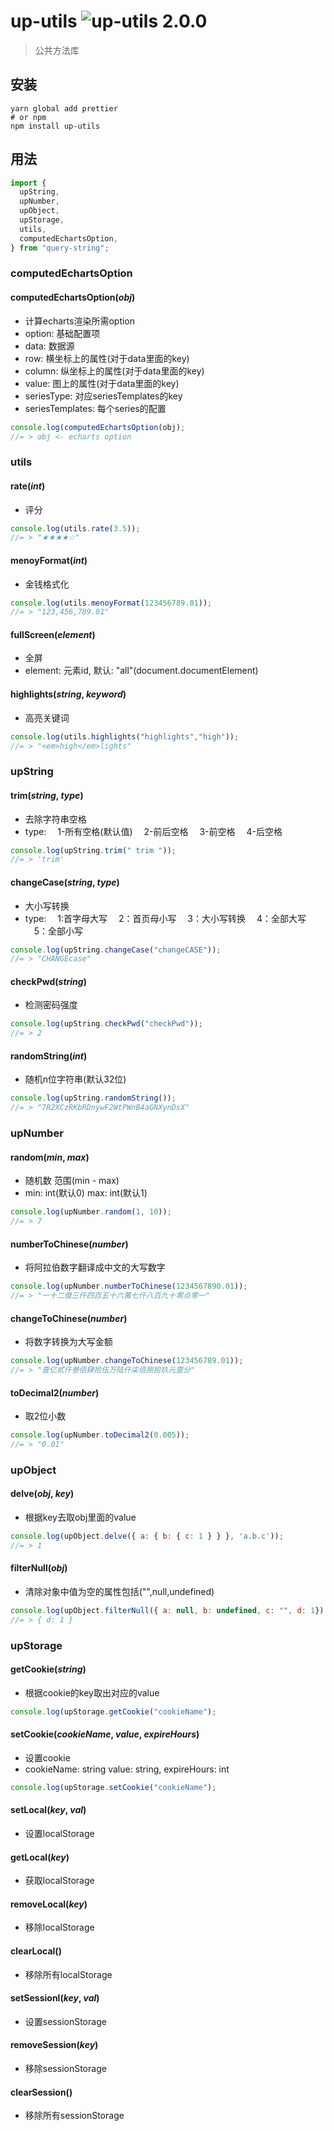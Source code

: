 # up-utils ![up-utils 2.0.0](https://img.shields.io/badge/up--utils-2.0.0-brightgreen.svg)

> 公共方法库

## 安装

```
yarn global add prettier
# or npm
npm install up-utils
```

## 用法

```js
import {
  upString,
  upNumber,
  upObject,
  upStorage,
  utils,
  computedEchartsOption,
} from "query-string";
```

### computedEchartsOption

#### computedEchartsOption(*obj*)

* 计算echarts渲染所需option
* option: 基础配置项
* data: 数据源
* row: 横坐标上的属性(对于data里面的key)
* column: 纵坐标上的属性(对于data里面的key)
* value: 图上的属性(对于data里面的key)
* seriesType: 对应seriesTemplates的key
* seriesTemplates: 每个series的配置

```js
console.log(computedEchartsOption(obj);
//= > obj <- echarts option
```
### utils

#### rate(*int*)

* 评分

```js
console.log(utils.rate(3.5));
//= > "★★★★☆"
```

#### menoyFormat(*int*)

* 金钱格式化

```js
console.log(utils.menoyFormat(123456789.01));
//= > "123,456,789.01"
```

#### fullScreen(*element*)

* 全屏
* element: 元素id, 默认: "all"(document.documentElement)

#### highlights(*string*, *keyword*)

* 高亮关键词

```js
console.log(utils.highlights("highlights","high"));
//= > "<em>high</em>lights"
```

### upString

#### trim(*string*, *type*)

* 去除字符串空格
* type: 　1-所有空格(默认值)　 2-前后空格　 3-前空格 　4-后空格

```js
console.log(upString.trim(" trim "));
//= > 'trim'
```

#### changeCase(*string*, *type*)

* 大小写转换
* type:　 1:首字母大写　 2：首页母小写　 3：大小写转换　 4：全部大写 　5：全部小写

```js
console.log(upString.changeCase("changeCASE"));
//= > "CHANGEcase"
```

#### checkPwd(*string*)

* 检测密码强度

```js
console.log(upString.checkPwd("checkPwd"));
//= > 2
```

#### randomString(*int*)

* 随机n位字符串(默认32位)

```js
console.log(upString.randomString());
//= > "7R2XCzRKbRDnywF2WtPWnB4aGNXynDsX"
```

### upNumber

#### random(*min*, *max*)

* 随机数 范围(min - max)
* min: int(默认0) max: int(默认1)

```js
console.log(upNumber.random(1, 10));
//= > 7
```

#### numberToChinese(*number*)

* 将阿拉伯数字翻译成中文的大写数字

```js
console.log(upNumber.numberToChinese(1234567890.01));
//= > "一十二億三仟四百五十六萬七仟八百九十零点零一"
```

#### changeToChinese(*number*)

* 将数字转换为大写金额

```js
console.log(upNumber.changeToChinese(123456789.01));
//= > "壹亿贰仟叁佰肆拾伍万陆仟柒佰捌拾玖元壹分"
```

#### toDecimal2(*number*)

* 取2位小数

```js
console.log(upNumber.toDecimal2(0.005));
//= > "0.01"
```

### upObject

#### delve(*obj*, *key*)

* 根据key去取obj里面的value

```js
console.log(upObject.delve({ a: { b: { c: 1 } } }, 'a.b.c'));
//= > 1
```

#### filterNull(*obj*)

* 清除对象中值为空的属性包括("",null,undefined)

```js
console.log(upObject.filterNull({ a: null, b: undefined, c: "", d: 1});
//= > { d: 1 }
```

### upStorage

#### getCookie(*string*)

* 根据cookie的key取出对应的value

```js
console.log(upStorage.getCookie("cookieName");
```

#### setCookie(*cookieName*, *value*, *expireHours*)

* 设置cookie
* cookieName: string value: string, expireHours: int

```js
console.log(upStorage.setCookie("cookieName");
```

#### setLocal(*key*, *val*)

* 设置localStorage

#### getLocal(*key*)

* 获取localStorage

#### removeLocal(*key*)

* 移除localStorage

#### clearLocal()

* 移除所有localStorage

#### setSessionl(*key*, *val*)

* 设置sessionStorage

#### removeSession(*key*)

* 移除sessionStorage

#### clearSession()

* 移除所有sessionStorage